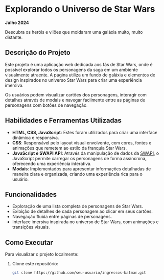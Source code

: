 # Explorando o Universo de Star Wars

**Julho 2024**

Descubra os heróis e vilões que moldaram uma galáxia muito, muito distante.

## Descrição do Projeto

Este projeto é uma aplicação web dedicada aos fãs de Star Wars, onde é possível explorar todos os personagens da saga em um ambiente visualmente atraente. A página utiliza um fundo de galáxia e elementos de design inspirados no universo Star Wars para criar uma experiência imersiva. 

Os usuários podem visualizar cartões dos personagens, interagir com detalhes através de modais e navegar facilmente entre as páginas de personagens com botões de navegação.

## Habilidades e Ferramentas Utilizadas

- **HTML, CSS, JavaScript**: Estes foram utilizados para criar uma interface dinâmica e responsiva.
- **CSS**: Responsável pelo layout visual envolvente, com cores, fontes e animações que remetem ao estilo da franquia Star Wars.
- **JavaScript e SWAPI API**: Através da manipulação de dados da [SWAPI](https://swapi.dev/), o JavaScript permite carregar os personagens de forma assíncrona, oferecendo uma experiência interativa.
- **Modais**: Implementados para apresentar informações detalhadas de maneira clara e organizada, criando uma experiência rica para o usuário.

## Funcionalidades

- Exploração de uma lista completa de personagens de Star Wars.
- Exibição de detalhes de cada personagem ao clicar em seus cartões.
- Navegação fluida entre páginas de personagens.
- Interface imersiva inspirada no universo de Star Wars, com animações e transições visuais.

## Como Executar

Para visualizar o projeto localmente:
1. Clone este repositório:
   ```bash
   git clone https://github.com/seu-usuario/ingressos-batman.git

